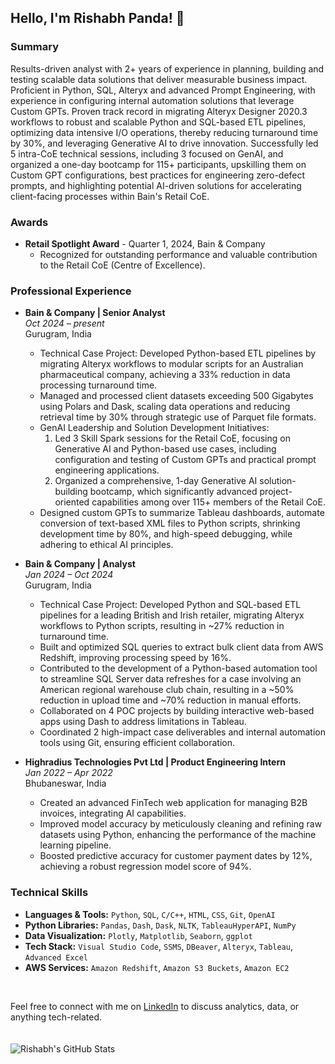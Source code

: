 ## Hello, I'm Rishabh Panda! 🐼

### Summary

Results-driven analyst with 2+ years of experience in planning, building and testing scalable data solutions that deliver measurable business impact. Proficient in Python, SQL, Alteryx and advanced Prompt Engineering, with experience in configuring internal automation solutions that leverage Custom GPTs. Proven track record in migrating Alteryx Designer 2020.3 workflows to robust and scalable Python and SQL-based ETL pipelines, optimizing data intensive I/O operations, thereby reducing turnaround time by 30%, and leveraging Generative AI to drive innovation. Successfully led 5 intra-CoE technical sessions, including 3 focused on GenAI, and organized a one-day bootcamp for 115+ participants, upskilling them on Custom GPT configurations, best practices for engineering zero-defect prompts, and highlighting potential AI-driven solutions for accelerating client-facing processes within Bain's Retail CoE.

### Awards

- **Retail Spotlight Award** - Quarter 1, 2024, Bain & Company
  - Recognized for outstanding performance and valuable contribution to the Retail CoE (Centre of Excellence).

### Professional Experience

- **Bain & Company | Senior Analyst**  
  _Oct 2024 – present_  
  Gurugram, India  
  - Technical Case Project: Developed Python-based ETL pipelines by migrating Alteryx workflows to modular scripts for an Australian pharmaceutical company, achieving a 33% reduction in data processing turnaround time.
  - Managed and processed client datasets exceeding 500 Gigabytes using Polars and Dask, scaling data operations and reducing retrieval time by 30% through strategic use of Parquet file formats.
  - GenAI Leadership and Solution Development Initiatives:
    1) Led 3 Skill Spark sessions for the Retail CoE, focusing on Generative AI and Python-based use cases, including configuration and testing of Custom GPTs and practical prompt engineering applications.
    2) Organized a comprehensive, 1-day Generative AI solution-building bootcamp, which significantly advanced project-oriented capabilities among over 115+ members of the Retail CoE.
  - Designed custom GPTs to summarize Tableau dashboards, automate conversion of text-based XML files to Python scripts, shrinking development time by 80%, and high-speed debugging, while adhering to ethical AI principles.

- **Bain & Company | Analyst**  
  _Jan 2024 – Oct 2024_  
  Gurugram, India  
  - Technical Case Project: Developed Python and SQL-based ETL pipelines for a leading British and Irish retailer, migrating Alteryx workflows to Python scripts, resulting in ~27% reduction in turnaround time.
  - Built and optimized SQL queries to extract bulk client data from AWS Redshift, improving processing speed by 16%.
  - Contributed to the development of a Python-based automation tool to streamline SQL Server data refreshes for a case involving an American regional warehouse club chain, resulting in a ~50% reduction in upload time and ~70% reduction in manual efforts.
  - Collaborated on 4 POC projects by building interactive web-based apps using Dash to address limitations in Tableau.
  - Coordinated 2 high-impact case deliverables and internal automation tools using Git, ensuring efficient collaboration.

- **Highradius Technologies Pvt Ltd | Product Engineering Intern**  
  _Jan 2022 – Apr 2022_  
  Bhubaneswar, India  
  - Created an advanced FinTech web application for managing B2B invoices, integrating AI capabilities.
  - Improved model accuracy by meticulously cleaning and refining raw datasets using Python, enhancing the performance of the machine learning pipeline.
  - Boosted predictive accuracy for customer payment dates by 12%, achieving a robust regression model score of 94%.

### Technical Skills

- **Languages & Tools:** ```Python```, ```SQL```, ```C/C++```, ```HTML```, ```CSS```, ```Git```, ```OpenAI```
- **Python Libraries:** ```Pandas```, ```Dash```, ```Dask```, ```NLTK```, ```TableauHyperAPI```, ```NumPy```
- **Data Visualization:** ```Plotly```, ```Matplotlib```, ```Seaborn```, ```ggplot```
- **Tech Stack:** ```Visual Studio Code```, ```SSMS```, ```DBeaver```, ```Alteryx```, ```Tableau```, ```Advanced Excel```
- **AWS Services:** ```Amazon Redshift```, ```Amazon S3 Buckets```, ```Amazon EC2```
</br>

Feel free to connect with me on [LinkedIn](https://www.linkedin.com/in/rishabhpanda) to discuss analytics, data, or anything tech-related.
</br>
</br>
</br>
![Rishabh's GitHub Stats](https://github-readme-stats.vercel.app/api?username=rishabh-panda&theme=onedark&show_icons=true&count_private=true)
